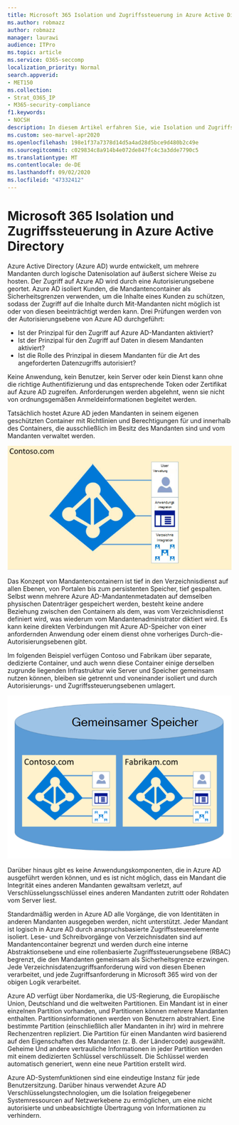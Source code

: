 ```yaml
---
title: Microsoft 365 Isolation und Zugriffssteuerung in Azure Active Directory
ms.author: robmazz
author: robmazz
manager: laurawi
audience: ITPro
ms.topic: article
ms.service: O365-seccomp
localization_priority: Normal
search.appverid:
- MET150
ms.collection:
- Strat_O365_IP
- M365-security-compliance
f1.keywords:
- NOCSH
description: In diesem Artikel erfahren Sie, wie Isolation und Zugriffssteuerung funktionieren, um Daten für mehrere Mandanten innerhalb eines Azure Active Directory.
ms.custom: seo-marvel-apr2020
ms.openlocfilehash: 198e1f37a7378d14d5a4ad28d5bce9d480b2c49e
ms.sourcegitcommit: c029834c8a914b4e072de847fc4c3a3dde7790c5
ms.translationtype: MT
ms.contentlocale: de-DE
ms.lasthandoff: 09/02/2020
ms.locfileid: "47332412"
---
```

# <a name="microsoft-365-isolation-and-access-control-in-azure-active-directory"></a>Microsoft 365 Isolation und Zugriffssteuerung in Azure Active Directory

Azure Active Directory (Azure AD) wurde entwickelt, um mehrere Mandanten durch logische Datenisolation auf äußerst sichere Weise zu hosten. Der Zugriff auf Azure AD wird durch eine Autorisierungsebene geortet. Azure AD isoliert Kunden, die Mandantencontainer als Sicherheitsgrenzen verwenden, um die Inhalte eines Kunden zu schützen, sodass der Zugriff auf die Inhalte durch Mit-Mandanten nicht möglich ist oder von diesen beeinträchtigt werden kann. Drei Prüfungen werden von der Autorisierungsebene von Azure AD durchgeführt:

- Ist der Prinzipal für den Zugriff auf Azure AD-Mandanten aktiviert?
- Ist der Prinzipal für den Zugriff auf Daten in diesem Mandanten aktiviert?
- Ist die Rolle des Prinzipal in diesem Mandanten für die Art des angeforderten Datenzugriffs autorisiert?

Keine Anwendung, kein Benutzer, kein Server oder kein Dienst kann ohne die richtige Authentifizierung und das entsprechende Token oder Zertifikat auf Azure AD zugreifen. Anforderungen werden abgelehnt, wenn sie nicht von ordnungsgemäßen Anmeldeinformationen begleitet werden.

Tatsächlich hostet Azure AD jeden Mandanten in seinem eigenen geschützten Container mit Richtlinien und Berechtigungen für und innerhalb des Containers, die ausschließlich im Besitz des Mandanten sind und vom Mandanten verwaltet werden.
 
![Azure-Container](../media/office-365-isolation-azure-container.png)

Das Konzept von Mandantencontainern ist tief in den Verzeichnisdienst auf allen Ebenen, von Portalen bis zum persistenten Speicher, tief gespalten. Selbst wenn mehrere Azure AD-Mandantenmetadaten auf demselben physischen Datenträger gespeichert werden, besteht keine andere Beziehung zwischen den Containern als dem, was vom Verzeichnisdienst definiert wird, was wiederum vom Mandantenadministrator diktiert wird. Es kann keine direkten Verbindungen mit Azure AD-Speicher von einer anfordernden Anwendung oder einem dienst ohne vorheriges Durch-die-Autorisierungsebenen gibt.

Im folgenden Beispiel verfügen Contoso und Fabrikam über separate, dedizierte Container, und auch wenn diese Container einige derselben zugrunde liegenden Infrastruktur wie Server und Speicher gemeinsam nutzen können, bleiben sie getrennt und voneinander isoliert und durch Autorisierungs- und Zugriffssteuerungsebenen umlagert.
 
![Azure dedizierte Container](../media/office-365-isolation-azure-dedicated-containers.png)

Darüber hinaus gibt es keine Anwendungskomponenten, die in Azure AD ausgeführt werden können, und es ist nicht möglich, dass ein Mandant die Integrität eines anderen Mandanten gewaltsam verletzt, auf Verschlüsselungsschlüssel eines anderen Mandanten zutritt oder Rohdaten vom Server liest.

Standardmäßig werden in Azure AD alle Vorgänge, die von Identitäten in anderen Mandanten ausgegeben werden, nicht unterstützt. Jeder Mandant ist logisch in Azure AD durch anspruchsbasierte Zugriffssteuerelemente isoliert. Lese- und Schreibvorgänge von Verzeichnisdaten sind auf Mandantencontainer begrenzt und werden durch eine interne Abstraktionsebene und eine rollenbasierte Zugriffssteuerungsebene (RBAC) begrenzt, die den Mandanten gemeinsam als Sicherheitsgrenze erzwingen. Jede Verzeichnisdatenzugriffsanforderung wird von diesen Ebenen verarbeitet, und jede Zugriffsanforderung in Microsoft 365 wird von der obigen Logik verarbeitet.

Azure AD verfügt über Nordamerika, die US-Regierung, die Europäische Union, Deutschland und die weltweiten Partitionen. Ein Mandant ist in einer einzelnen Partition vorhanden, und Partitionen können mehrere Mandanten enthalten. Partitionsinformationen werden von Benutzern abstrahiert. Eine bestimmte Partition (einschließlich aller Mandanten in ihr) wird in mehrere Rechenzentren repliziert. Die Partition für einen Mandanten wird basierend auf den Eigenschaften des Mandanten (z. B. der Ländercode) ausgewählt. Geheime Und andere vertrauliche Informationen in jeder Partition werden mit einem dedizierten Schlüssel verschlüsselt. Die Schlüssel werden automatisch generiert, wenn eine neue Partition erstellt wird.

Azure AD-Systemfunktionen sind eine eindeutige Instanz für jede Benutzersitzung. Darüber hinaus verwendet Azure AD Verschlüsselungstechnologien, um die Isolation freigegebener Systemressourcen auf Netzwerkebene zu ermöglichen, um eine nicht autorisierte und unbeabsichtigte Übertragung von Informationen zu verhindern.
